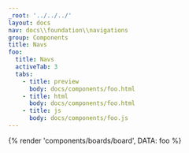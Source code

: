 ```yaml
---
_root: '../../../'
layout: docs
nav: docs\\foundation\\navigations
group: Components
title: Navs
foo:
  title: Navs
  activeTab: 3
  tabs:
    - title: preview
      body: docs/components/foo.html
    - title: html
      body: docs/components/foo.html
    - title: js
      body: docs/components/foo.js
---
```


{% render 'components/boards/board', DATA: foo %}

